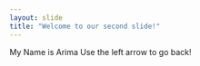 ```yaml
---
layout: slide
title: "Welcome to our second slide!"
---
```

My Name is Arima
Use the left arrow to go back!
